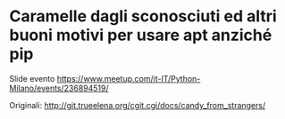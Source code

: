 # Caramelle dagli sconosciuti ed altri buoni motivi per usare apt anziché pip 

Slide evento https://www.meetup.com/it-IT/Python-Milano/events/236894519/

Originali: http://git.trueelena.org/cgit.cgi/docs/candy_from_strangers/
